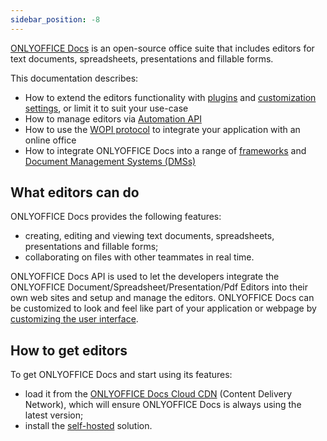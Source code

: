 ```yaml
---
sidebar_position: -8
---
```


[ONLYOFFICE Docs](https://www.onlyoffice.com/download-docs.aspx?from=api#docs-developer) is an open-source office suite that includes editors for text documents, spreadsheets, presentations and fillable forms.

This documentation describes:

- How to extend the editors functionality with [plugins](../usage-api/config/editor/plugins.md) and [customization settings](../usage-api/config/editor/customization/customization-standard-branding.md), or limit it to suit your use-case
- How to manage editors via [Automation API](../usage-api/automation-api.md)
- How to use the [WOPI protocol](../using-wopi/overview.md) to integrate your application with an online office
- How to integrate ONLYOFFICE Docs into a range of [frameworks](./frontend-frameworks/react.md) and [Document Management Systems (DMSs)](./ready-to-use-connectors/nextcloud-integration.md)

## What editors can do

ONLYOFFICE Docs provides the following features:

- creating, editing and viewing text documents, spreadsheets, presentations and fillable forms;
- collaborating on files with other teammates in real time.

ONLYOFFICE Docs API is used to let the developers integrate the ONLYOFFICE Document/Spreadsheet/Presentation/Pdf Editors into their own web sites and setup and manage the editors. ONLYOFFICE Docs can be customized to look and feel like part of your application or webpage by [customizing the user interface](../usage-api/config/editor/customization/customization-standard-branding.md).

## How to get editors

To get ONLYOFFICE Docs and start using its features:

- load it from the [ONLYOFFICE Docs Cloud CDN](./installation/cloud.md) (Content Delivery Network), which will ensure ONLYOFFICE Docs is always using the latest version;
- install the [self-hosted](./installation/self-hosted.md) solution.
